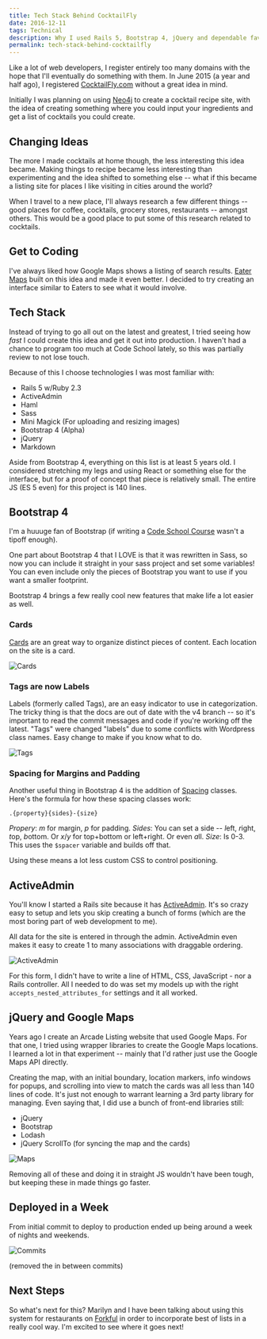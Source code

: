 ```yaml
---
title: Tech Stack Behind CocktailFly
date: 2016-12-11
tags: Technical
description: Why I used Rails 5, Bootstrap 4, jQuery and dependable favorites to create something new.
permalink: tech-stack-behind-cocktailfly
---
```


Like a lot of web developers, I register entirely too many domains with the hope that I'll eventually do something with them. In June 2015 (a year and half ago), I registered [CocktailFly.com](http://cocktailfly.com) without a great idea in mind.

Initially I was planning on using [Neo4j](https://neo4j.com/) to create a cocktail recipe site, with the idea of creating something where you could input your ingredients and get a list of cocktails you could create.

## Changing Ideas

The more I made cocktails at home though, the less interesting this idea became. Making things to recipe became less interesting than experimenting and the idea shifted to something else -- what if this became a listing site for places I like visiting in cities around the world?

When I travel to a new place, I'll always research a few different things -- good places for coffee, cocktails, grocery stores, restaurants -- amongst others. This would be a good place to put some of this research related to cocktails.

## Get to Coding

I've always liked how Google Maps shows a listing of search results. [Eater Maps](http://www.eater.com/maps/best-new-restaurants-st-louis) built on this idea and made it even better. I decided to try creating an interface similar to Eaters to see what it would involve.

## Tech Stack

Instead of trying to go all out on the latest and greatest, I tried seeing how *fast* I could create this idea and get it out into production. I haven't had a chance to program too much at Code School lately, so this was partially review to not lose touch.

Because of this I choose technologies I was most familiar with:

* Rails 5 w/Ruby 2.3
* ActiveAdmin
* Haml
* Sass
* Mini Magick (For uploading and resizing images)
* Bootstrap 4 (Alpha)
* jQuery
* Markdown

Aside from Bootstrap 4, everything on this list is at least 5 years old. I considered stretching my legs and using React or something else for the interface, but for a proof of concept that piece is relatively small. The entire JS (ES 5 even) for this project is 140 lines.

## Bootstrap 4

I'm a huuuge fan of Bootstrap (if writing a [Code School Course](https://www.codeschool.com/courses/blasting-off-with-bootstrap) wasn't a tipoff enough).

One part about Bootstrap 4 that I LOVE is that it was rewritten in Sass, so now you can include it straight in your sass project and set some variables! You can even include only the pieces of Bootstrap you want to use if you want a smaller footprint.

Bootstrap 4 brings a few really cool new features that make life a lot easier as well.

### Cards

[Cards](http://v4-alpha.getbootstrap.com/components/card/) are an great way to organize distinct pieces of content. Each location on the site is a card.

![Cards](/images/galleries/articles/launching-cocktailfly/cards.png)


### Tags are now Labels

Labels (formerly called Tags), are an easy indicator to use in categorization. The tricky thing is that the docs are out of date with the v4 branch -- so it's important to read the commit messages and code if you're working off the latest. "Tags" were changed "labels" due to some conflicts with Wordpress class names. Easy change to make if you know what to do.

![Tags](/images/galleries/articles/launching-cocktailfly/tags.png)

### Spacing for Margins and Padding

Another useful thing in Bootstrap 4 is the addition of [Spacing](http://v4-alpha.getbootstrap.com/utilities/spacing/) classes. Here's the formula for how these spacing classes work:

```
.{property}{sides}-{size}
```

*Propery*: *m* for margin, *p* for padding.
*Sides*: You can set a side -- *l*eft, *r*ight, *t*op, *b*ottom. Or *x*/*y* for top+bottom or left+right. Or even *a*ll.
*Size*: Is 0-3. This uses the `$spacer` variable and builds off that.

Using these means a lot less custom CSS to control positioning.

## ActiveAdmin

You'll know I started a Rails site because it has [ActiveAdmin](http://activeadmin.info/). It's so crazy easy to setup and lets you skip creating a bunch of forms (which are the most boring part of web development to me).

All data for the site is entered in through the admin. ActiveAdmin even makes it easy to create 1 to many associations with draggable ordering.

![ActiveAdmin](/images/galleries/articles/launching-cocktailfly/active_admin.png)

For this form, I didn't have to write a line of HTML, CSS, JavaScript - nor a Rails controller. All I needed to do was set my models up with the right `accepts_nested_attributes_for` settings and it all worked.

## jQuery and Google Maps

Years ago I create an Arcade Listing website that used Google Maps. For that one, I tried using wrapper libraries to create the Google Maps locations. I learned a lot in that experiment -- mainly that I'd rather just use the Google Maps API directly.

Creating the map, with an initial boundary, location markers, info windows for popups, and scrolling into view to match the cards was all less than 140 lines of code. It's just not enough to warrant learning a 3rd party library for managing. Even saying that, I did use a bunch of front-end libraries still:

* jQuery
* Bootstrap
* Lodash
* jQuery ScrollTo (for syncing the map and the cards)

![Maps](/images/galleries/articles/launching-cocktailfly/maps.png)


Removing all of these and doing it in straight JS wouldn't have been tough, but keeping these in made things go faster.

## Deployed in a Week

From initial commit to deploy to production ended up being around a week of nights and weekends.

![Commits](/images/galleries/articles/launching-cocktailfly/commits.png)

(removed the in between commits)

## Next Steps

So what's next for this? Marilyn and I have been talking about using this system for restaurants on [Forkful](http://forkful.net/) in order to incorporate best of lists in a really cool way. I'm excited to see where it goes next!
